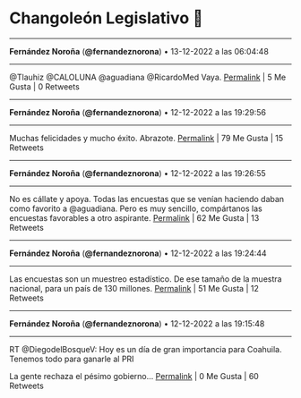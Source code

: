 # Changoleón Legislativo 🙈
*****
**Fernández Noroña** (**@fernandeznorona**) • 13-12-2022 a las 06:04:48
*****
@Tlauhiz @CALOLUNA @aguadiana @RicardoMed Vaya.
[Permalink](https://twitter.com/fernandeznorona/status/1602665845834108928) | 5 Me Gusta | 0 Retweets
*****
**Fernández Noroña** (**@fernandeznorona**) • 12-12-2022 a las 19:29:56
*****
Muchas felicidades y mucho éxito. Abrazote.
[Permalink](https://twitter.com/fernandeznorona/status/1602506077001728001) | 79 Me Gusta | 15 Retweets
*****
**Fernández Noroña** (**@fernandeznorona**) • 12-12-2022 a las 19:26:55
*****
No es cállate y apoya. Todas las encuestas que se venían haciendo daban como favorito a @aguadiana. Pero es muy sencillo, compártanos las encuestas favorables a otro aspirante.
[Permalink](https://twitter.com/fernandeznorona/status/1602505315961999360) | 62 Me Gusta | 13 Retweets
*****
**Fernández Noroña** (**@fernandeznorona**) • 12-12-2022 a las 19:24:44
*****
Las encuestas son un muestreo estadístico. De ese tamaño de la muestra nacional, para un país de 130 millones.
[Permalink](https://twitter.com/fernandeznorona/status/1602504768794116096) | 51 Me Gusta | 12 Retweets
*****
**Fernández Noroña** (**@fernandeznorona**) • 12-12-2022 a las 19:15:48
*****
RT @DiegodelBosqueV: Hoy es un día de gran importancia para Coahuila. Tenemos todo para ganarle al PRI


La gente rechaza el pésimo gobierno…
[Permalink](https://twitter.com/fernandeznorona/status/1602502518361264129) | 0 Me Gusta | 60 Retweets
